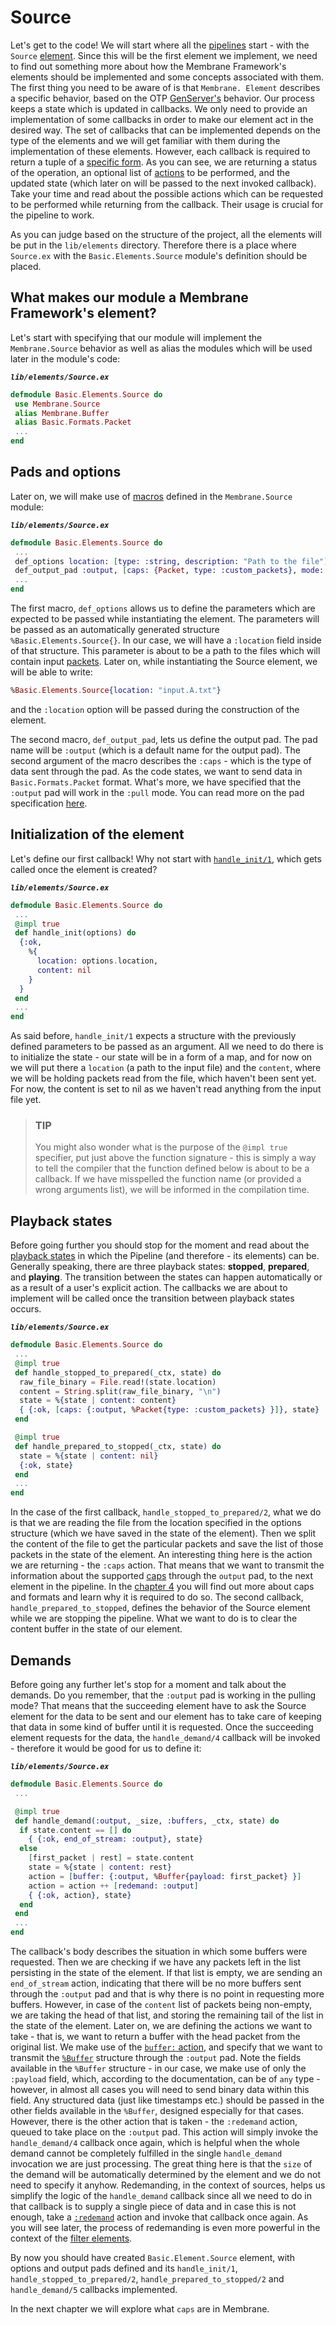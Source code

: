 # Source

Let's get to the code!
We will start where all the [pipelines](../glossary/glossary.md#pipeline) start - with the `Source` [element](../glossary/glossary.md#element).
Since this will be the first element we implement, we need to find out something more about how the Membrane Framework's elements should be implemented and some concepts associated with them.
The first thing you need to be aware of is that `Membrane. Element` describes a specific behavior, based on the OTP [GenServer's](https://elixir-lang.org/getting-started/mix-otp/genserver.html) behavior.
Our process keeps a state which is updated in callbacks.
We only need to provide an implementation of some callbacks in order to make our element act in the desired way.
The set of callbacks that can be implemented depends on the type of the elements and we will get familiar with them during the implementation of these elements.
However, each callback is required to return a tuple of a [specific form](https://hexdocs.pm/membrane_core/Membrane.Pipeline.html#t:callback_return_t/0).
As you can see, we are returning a status of the operation, an optional list of [actions](https://hexdocs.pm/membrane_core/Membrane.Pipeline.Action.html#t:t/0) to be performed, and
the updated state (which later on will be passed to the next invoked callback).
Take your time and read about the possible actions which can be requested to be performed while returning from the callback. Their usage is crucial for the pipeline to work.

As you can judge based on the structure of the project, all the elements will be put in the `lib/elements` directory. Therefore there is a place where `Source.ex` with the `Basic.Elements.Source` module's definition should be placed.

## What makes our module a Membrane Framework's element?

Let's start with specifying that our module will implement the `Membrane.Source` behavior as well as alias the modules which will be used later in the module's code:

**_`lib/elements/Source.ex`_**

```Elixir
defmodule Basic.Elements.Source do
 use Membrane.Source
 alias Membrane.Buffer
 alias Basic.Formats.Packet
 ...
end

```

## Pads and options

Later on, we will make use of [macros](https://elixir-lang.org/getting-started/meta/macros.html) defined in the `Membrane.Source` module:

**_`lib/elements/Source.ex`_**

```Elixir
defmodule Basic.Elements.Source do
 ...
 def_options location: [type: :string, description: "Path to the file"]
 def_output_pad :output, [caps: {Packet, type: :custom_packets}, mode: :pull]
 ...
end

```

The first macro, `def_options` allows us to define the parameters which are expected to be passed while instantiating the element. The parameters will be passed as an automatically generated structure `%Basic.Elements.Source{}`. In our case, we will have a `:location` field inside of that structure. This parameter is about to be a path to the files which will contain input [packets](../glossary/glossary.md#packet).
Later on, while instantiating the Source element, we will be able to write:

```Elixir
%Basic.Elements.Source{location: "input.A.txt"}
```

and the `:location` option will be passed during the construction of the element.

The second macro, `def_output_pad`, lets us define the output pad. The pad name will be `:output` (which is a default name for the output pad). The second argument of the macro describes the `:caps` - which is the type of data sent through the pad. As the code states, we want to send data in `Basic.Formats.Packet` format.
What's more, we have specified that the `:output` pad will work in the `:pull` mode.
You can read more on the pad specification [here](https://hexdocs.pm/membrane_core/Membrane.Pad.html#t:common_spec_options_t/0).

## Initialization of the element

Let's define our first callback! Why not start with [`handle_init/1`](https://hexdocs.pm/membrane_core/Membrane.Element.Base.html#c:handle_init/1), which gets called once the element is created?

**_`lib/elements/Source.ex`_**

```Elixir
defmodule Basic.Elements.Source do
 ...
 @impl true
 def handle_init(options) do
  {:ok,
    %{
      location: options.location,
      content: nil
    }
  }
 end
 ...
end
```

As said before, `handle_init/1` expects a structure with the previously defined parameters to be passed as an argument.
All we need to do there is to initialize the state - our state will be in a form of a map, and for now on we will put there a `location` (a path to the input file) and the `content`, where we will be holding packets read from the file, which haven't been sent yet. For now, the content is set to nil as we haven't read anything from the input file yet.

> ### TIP
>
> You might also wonder what is the purpose of the `@impl true` specifier, put just above the function signature - this is simply a way to tell the compiler
> that the function defined below is about to be a callback. If we have misspelled the function name (or provided a wrong arguments list), we will be informed in the compilation time.

## Playback states

Before going further you should stop for the moment and read about the [playback states](https://hexdocs.pm/membrane_core/Membrane.Element.Action.html#t:playback_change_t/0) in which the Pipeline (and therefore - its elements) can be. Generally speaking, there are three playback states: **stopped**, **prepared**, and **playing**. The transition between the states can happen automatically or as a result of a user's explicit action.
The callbacks we are about to implement will be called once the transition between playback states occurs.

**_`lib/elements/Source.ex`_**

```Elixir
defmodule Basic.Elements.Source do
 ...
 @impl true
 def handle_stopped_to_prepared(_ctx, state) do
  raw_file_binary = File.read!(state.location)
  content = String.split(raw_file_binary, "\n")
  state = %{state | content: content}
  { {:ok, [caps: {:output, %Packet{type: :custom_packets} }]}, state}
 end

 @impl true
 def handle_prepared_to_stopped(_ctx, state) do
  state = %{state | content: nil}
  {:ok, state}
 end
 ...
end

```

In the case of the first callback, `handle_stopped_to_prepared/2`, what we do is that we are reading the file from the location specified in the options structure (which we have saved in the state of the element).
Then we split the content of the file to get the particular packets and save the list of those packets in the state of the element.
An interesting thing here is the action we are returning - the `:caps` action. That means that we want to transmit the information about the supported [caps](../glossary/glossary.md#caps) through the `output` pad, to the next element in the pipeline. In the [chapter 4](/04_Caps.md) you will find out more about caps and formats and learn why it is required to do so.
The second callback, `handle_prepared_to_stopped`, defines the behavior of the Source element while we are stopping the pipeline. What we want to do is to clear the content buffer in the state of our element.

## Demands

Before going any further let's stop for a moment and talk about the demands. Do you remember, that the `:output` pad is working in the pulling mode? That means that the succeeding element have to ask the Source element for the data to be sent and our element has to take care of keeping that data in some kind of buffer until it is requested.
Once the succeeding element requests for the data, the `handle_demand/4` callback will be invoked - therefore it would be good for us to define it:

**_`lib/elements/Source.ex`_**

```Elixir
defmodule Basic.Elements.Source do
 ...

 @impl true
 def handle_demand(:output, _size, :buffers, _ctx, state) do
  if state.content == [] do
    { {:ok, end_of_stream: :output}, state}
  else
    [first_packet | rest] = state.content
    state = %{state | content: rest}
    action = [buffer: {:output, %Buffer{payload: first_packet} }]
    action = action ++ [redemand: :output]
    { {:ok, action}, state}
  end
 end
 ...
end

```

The callback's body describes the situation in which some buffers were requested. Then we are checking if we have any packets left in the list persisting in the state of the element. If that list is empty, we are sending an `end_of_stream` action, indicating that there will be no more buffers sent through the `:output` pad and that is why there is no point in requesting more buffers.
However, in case of the `content` list of packets being non-empty, we are taking the head of that list, and storing the remaining tail of the list in the state of the element. Later on, we are defining the actions we want to take - that is, we want to return a buffer with the head packet from the original list. We make use of the [`buffer:` action](https://hexdocs.pm/membrane_core/Membrane.Element.Action.html#t:buffer_t/0), and specify that we want to transmit the [`%Buffer`](https://hexdocs.pm/membrane_core/Membrane.Buffer.html#t:t/0) structure through the `:output` pad. Note the fields available in the `%Buffer` structure - in our case, we make use of only the `:payload` field, which, according to the documentation, can be of `any` type - however, in almost all cases you will need to send binary data within this field. Any structured data (just like timestamps etc.) should be passed in the other fields available in the `%Buffer`, designed especially for that cases.
However, there is the other action that is taken - the `:redemand` action, queued to take place on the `:output` pad. This action will simply invoke the `handle_demand/4` callback once again, which is helpful when the whole demand cannot be completely fulfilled in the single `handle_demand` invocation we are just processing. The great thing here is that the `size` of the demand will be automatically determined by the element and we do not need to specify it anyhow. Redemanding, in the context of sources, helps us simplify the logic of the `handle_demand` callback since all we need to do in that callback is to supply a single piece of data and in case this is not enough, take a [`:redemand`](https://hexdocs.pm/membrane_core/Membrane.Element.Action.html#t:redemand_t/0) action and invoke that callback once again. As you will see later, the process of redemanding is even more powerful in the context of the [filter elements](../glossary/glossary.md#filter).

By now you should have created `Basic.Element.Source` element, with options and output pads defined and its `handle_init/1`, `handle_stopped_to_prepared/2`, `handle_prepared_to_stopped/2` and `handle_demand/5` callbacks implemented.

In the next chapter we will explore what `caps` are in Membrane.
